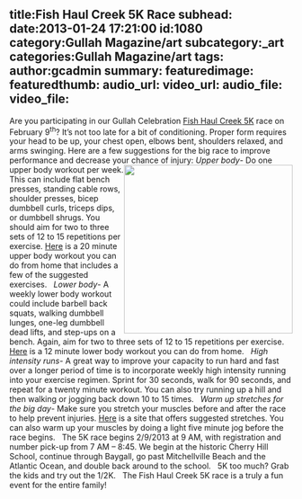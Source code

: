 title:Fish Haul Creek 5K Race
subhead:
date:2013-01-24 17:21:00
id:1080
category:Gullah Magazine/art
subcategory:_art
categories:Gullah Magazine/art
tags:
author:gcadmin
summary:
featuredimage:
featuredthumb:
audio_url:
video_url:
audio_file:
video_file:
---
Are you participating in our Gullah Celebration <a href="//bit.ly/WVTJR5">Fish Haul Creek 5K</a> race on February 9<sup>th</sup>? It’s not too late for a bit of conditioning. <!--more--> Proper form requires your head to be up, your chest open, elbows bent, shoulders relaxed, and arms swinging. Here are a few suggestions for the big race to improve performance and decrease your chance of injury: <img style="float: right;" src="//bit.ly/W1wjxK" alt="" width="300" height="300" /> <em>Upper body</em>- Do one upper body workout per week. This can include flat bench presses, standing cable rows, shoulder presses, bicep dumbbell curls, triceps dips, or dumbbell shrugs. You should aim for two to three sets of 12 to 15 repetitions per exercise. <a href="//binged.it/WVTK7j">Here</a> is a 20 minute upper body workout you can do from home that includes a few of the suggested exercises. &nbsp; <em>Lower body</em>- A weekly lower body workout could include barbell back squats, walking dumbbell lunges, one-leg dumbbell dead lifts, and step-ups on a bench. Again, aim for two to three sets of 12 to 15 repetitions per exercise. <a href="//binged.it/W1wiKa">Here</a> is a 12 minute lower body workout you can do from home. &nbsp; <em>High intensity runs</em>- A great way to improve your capacity to run hard and fast over a longer period of time is to incorporate weekly high intensity running into your exercise regimen. Sprint for 30 seconds, walk for 90 seconds, and repeat for a twenty minute workout. You can also try running up a hill and then walking or jogging back down 10 to 15 times. &nbsp; <em>Warm up stretches for the big day</em>- Make sure you stretch your muscles before and after the race to help prevent injuries. <a href="//bit.ly/147lVHF">Here</a> is a site that offers suggested stretches. You can also warm up your muscles by doing a light five minute jog before the race begins. &nbsp; The 5K race begins 2/9/2013 at 9 AM, with registration and number pick-up from 7 AM – 8:45. We begin at the historic Cherry Hill School, continue through Baygall, go past Mitchellville Beach and the Atlantic Ocean, and double back around to the school. &nbsp; 5K too much? Grab the kids and try out the 1/2K. &nbsp; The Fish Haul Creek 5K race is a truly a fun event for the entire family!
